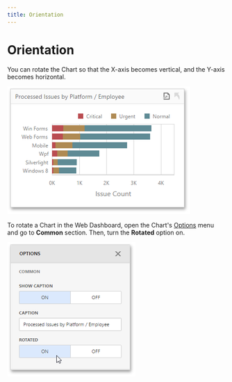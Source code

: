 ```yaml
---
title: Orientation
---
```

# Orientation
You can rotate the Chart so that the X-axis becomes vertical, and the Y-axis becomes horizontal.

![wdd-chart-rotated](../../../../images/img125615.png)

To rotate a Chart in the Web Dashboard, open the Chart's [Options](../../ui-elements/dashboard-item-menu.md) menu and go to **Common** section. Then, turn the **Rotated** option on.

![wdd-chart-rotated-option](../../../../images/img125614.png)
